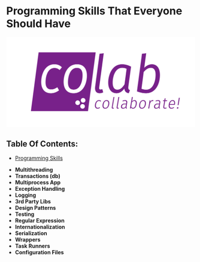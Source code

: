 # Programming Skills That Everyone Should Have

![Blank](https://github.com/COLAB-NU/programming-skills/blob/master/imgs/colab)

## Table Of Contents:

<a name="contents"></a>

- [Programming Skills](#programming-skills)

<a name="programming-skills"></a>

- **Multithreading**
- **Transactions (db)**
- **Multiprocess App**
- **Exception Handling**
- **Logging**
- **3rd Party Libs**
- **Design Patterns**
- **Testing**
- **Regular Expression**
- **Internationalization**
- **Serialization**
- **Wrappers**
- **Task Runners**
- **Configuration Files**
